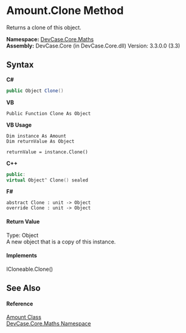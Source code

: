# Amount.Clone Method 
 

Returns a clone of this object.

**Namespace:**&nbsp;<a href="N_DevCase_Core_Maths">DevCase.Core.Maths</a><br />**Assembly:**&nbsp;DevCase.Core (in DevCase.Core.dll) Version: 3.3.0.0 (3.3)

## Syntax

**C#**<br />
``` C#
public Object Clone()
```

**VB**<br />
``` VB
Public Function Clone As Object
```

**VB Usage**<br />
``` VB Usage
Dim instance As Amount
Dim returnValue As Object

returnValue = instance.Clone()
```

**C++**<br />
``` C++
public:
virtual Object^ Clone() sealed
```

**F#**<br />
``` F#
abstract Clone : unit -> Object 
override Clone : unit -> Object 
```


#### Return Value
Type: Object<br />A new object that is a copy of this instance.

#### Implements
ICloneable.Clone()<br />

## See Also


#### Reference
<a href="T_DevCase_Core_Maths_Amount">Amount Class</a><br /><a href="N_DevCase_Core_Maths">DevCase.Core.Maths Namespace</a><br />